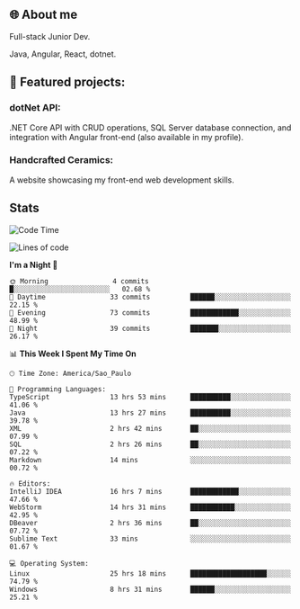## 🌐 About me
Full-stack
Junior Dev. 

Java, Angular, React, dotnet.

## 🔧 Featured projects:
### dotNet API: 
.NET Core API with CRUD operations, SQL Server database connection, and integration with Angular front-end (also available in my profile).
### Handcrafted Ceramics: 
A website showcasing my front-end web development skills.

## Stats

<!--START_SECTION:waka-->
![Code Time](http://img.shields.io/badge/Code%20Time-168%20hrs%2011%20mins-blue)

![Lines of code](https://img.shields.io/badge/From%20Hello%20World%20I%27ve%20Written-40.2%20thousand%20lines%20of%20code-blue)

**I'm a Night 🦉** 

```text
🌞 Morning                4 commits           █░░░░░░░░░░░░░░░░░░░░░░░░   02.68 % 
🌆 Daytime                33 commits          ██████░░░░░░░░░░░░░░░░░░░   22.15 % 
🌃 Evening                73 commits          ████████████░░░░░░░░░░░░░   48.99 % 
🌙 Night                  39 commits          ███████░░░░░░░░░░░░░░░░░░   26.17 % 
```


📊 **This Week I Spent My Time On** 

```text
🕑︎ Time Zone: America/Sao_Paulo

💬 Programming Languages: 
TypeScript               13 hrs 53 mins      ██████████░░░░░░░░░░░░░░░   41.06 % 
Java                     13 hrs 27 mins      ██████████░░░░░░░░░░░░░░░   39.78 % 
XML                      2 hrs 42 mins       ██░░░░░░░░░░░░░░░░░░░░░░░   07.99 % 
SQL                      2 hrs 26 mins       ██░░░░░░░░░░░░░░░░░░░░░░░   07.22 % 
Markdown                 14 mins             ░░░░░░░░░░░░░░░░░░░░░░░░░   00.72 % 

🔥 Editors: 
IntelliJ IDEA            16 hrs 7 mins       ████████████░░░░░░░░░░░░░   47.66 % 
WebStorm                 14 hrs 31 mins      ███████████░░░░░░░░░░░░░░   42.95 % 
DBeaver                  2 hrs 36 mins       ██░░░░░░░░░░░░░░░░░░░░░░░   07.72 % 
Sublime Text             33 mins             ░░░░░░░░░░░░░░░░░░░░░░░░░   01.67 % 

💻 Operating System: 
Linux                    25 hrs 18 mins      ███████████████████░░░░░░   74.79 % 
Windows                  8 hrs 31 mins       ██████░░░░░░░░░░░░░░░░░░░   25.21 % 
```


<!--END_SECTION:waka-->

